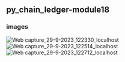## py_chain_ledger-module18
### images  
![Web capture_29-9-2023_122330_localhost](https://github.com/tradingstar01/py_chain_ledger-module18/assets/132864467/7d82baed-86b7-4d79-9303-3730d4cc03a9)
![Web capture_29-9-2023_122514_localhost](https://github.com/tradingstar01/py_chain_ledger-module18/assets/132864467/c3cb12ed-9bd7-4c2a-bbc3-5c4478b0fc73)
![Web capture_29-9-2023_122712_localhost](https://github.com/tradingstar01/py_chain_ledger-module18/assets/132864467/d4566898-e9bd-4ad2-821e-9f6d8759d4c3)



